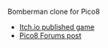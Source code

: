 
Bomberman clone for Pico8

- [Itch.io published game](https://judelco.itch.io/bomberman-pico8)
- [Pico8 Forums post](https://www.lexaloffle.com/bbs/?tid=3038)
